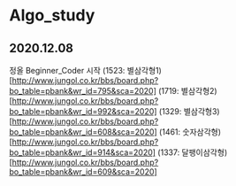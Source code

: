 # Algo_study


## 2020.12.08
정올 Beginner_Coder 시작
(1523: 별삼각형1)[http://www.jungol.co.kr/bbs/board.php?bo_table=pbank&wr_id=795&sca=2020]
(1719: 별삼각형2)[http://www.jungol.co.kr/bbs/board.php?bo_table=pbank&wr_id=992&sca=2020]
(1329: 별삼각형3)[http://www.jungol.co.kr/bbs/board.php?bo_table=pbank&wr_id=608&sca=2020]
(1461: 숫자삼각형)[http://www.jungol.co.kr/bbs/board.php?bo_table=pbank&wr_id=914&sca=2020]
(1337: 달팽이삼각형)[http://www.jungol.co.kr/bbs/board.php?bo_table=pbank&wr_id=609&sca=2020]
